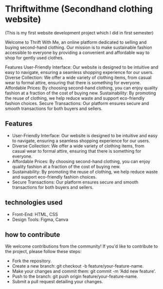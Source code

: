 
# Thriftwithme (Secondhand clothing website)

(This is my first website development project which I did in first semester)

Welcome to Thrift With Me, an online platform dedicated to selling and buying second-hand clothing. Our mission is to make sustainable fashion accessible to everyone by providing a convenient and affordable way to shop for gently used clothes. 

Features
User-Friendly Interface: Our website is designed to be intuitive and easy to navigate, ensuring a seamless shopping experience for our users.
Diverse Collection: We offer a wide variety of clothing items, from casual wear to formal attire, ensuring that there is something for everyone.
Affordable Prices: By choosing second-hand clothing, you can enjoy quality fashion at a fraction of the cost of buying new.
Sustainability: By promoting the reuse of clothing, we help reduce waste and support eco-friendly fashion choices.
Secure Transactions: Our platform ensures secure and smooth transactions for both buyers and sellers.



## Features

- User-Friendly Interface: Our website is designed to be intuitive and easy to navigate, ensuring a seamless shopping experience for our users.
- Diverse Collection: We offer a wide variety of clothing items, from casual wear to formal attire, ensuring that there is something for everyone.
- Affordable Prices: By choosing second-hand clothing, you can enjoy quality fashion at a fraction of the cost of buying new.
- Sustainability: By promoting the reuse of clothing, we help reduce waste and support eco-friendly fashion choices.
- Secure Transactions: Our platform ensures secure and smooth transactions for both buyers and sellers.


## technologies used
- Front-End: HTML, CSS
- Design Tools: Figma, Canva
## how to contribute
We welcome contributions from the community! If you'd like to contribute to the project, please follow these steps:

- Fork the repository.
- Create a new branch: git checkout -b feature/your-feature-name.
- Make your changes and commit them: git commit -m 'Add new feature'.
- Push to the branch: git push origin feature/your-feature-name.
- Submit a pull request detailing your changes.
